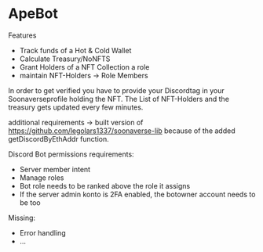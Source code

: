 # ApeBot

Features
* Track funds of a Hot & Cold Wallet
* Calculate Treasury/NoNFTS
* Grant Holders of a NFT Collection a role
* maintain NFT-Holders -> Role Members

In order to get verified you have to provide your Discordtag in your Soonaverseprofile holding the NFT.
The List of NFT-Holders and the treasury gets updated every few minutes.

additional requirements -> built version of https://github.com/legolars1337/soonaverse-lib 
because of the added getDiscordByEthAddr function.

Discord Bot permissions requirements:
* Server member intent
* Manage roles
* Bot role needs to be ranked above the role it assigns
* If the server admin konto is 2FA enabled, the botowner account needs to be too

Missing:
* Error handling
* ...
